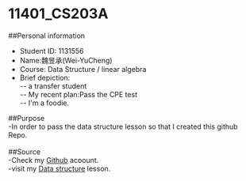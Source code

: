 # 11401_CS203A

##Personal information<br>
- Student ID: 1131556 <br>
- Name:魏昱承(Wei-YuCheng)  <br>
- Course: Data Structure / linear algebra  <br>
- Brief depiction: <br>
-- a transfer student<br>
-- My recent plan:Pass the CPE test<br>
-- I'm a foodie.<br>

##Purpose<br>
-In order to pass the data structure lesson so that I created this github Repo.<br>
<br>
##Source<br>
-Check my [Github](https://github.com/Ycwei01200/Ycwei01200.github.io) acoount.<br>
-visit my [Data structure](https://github.com/Ycwei01200/11401_CS203A) lesson.<br>
